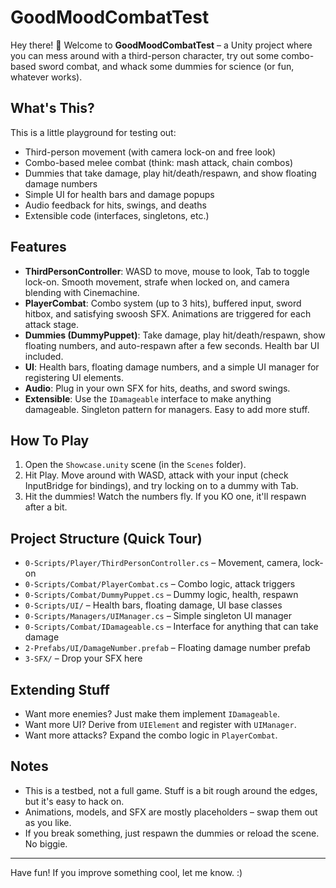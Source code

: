 # GoodMoodCombatTest

Hey there! 👋 Welcome to **GoodMoodCombatTest** – a Unity project where you can mess around with a third-person character, try out some combo-based sword combat, and whack some dummies for science (or fun, whatever works).

## What's This?
This is a little playground for testing out:
- Third-person movement (with camera lock-on and free look)
- Combo-based melee combat (think: mash attack, chain combos)
- Dummies that take damage, play hit/death/respawn, and show floating damage numbers
- Simple UI for health bars and damage popups
- Audio feedback for hits, swings, and deaths
- Extensible code (interfaces, singletons, etc.)

## Features
- **ThirdPersonController**: WASD to move, mouse to look, Tab to toggle lock-on. Smooth movement, strafe when locked on, and camera blending with Cinemachine.
- **PlayerCombat**: Combo system (up to 3 hits), buffered input, sword hitbox, and satisfying swoosh SFX. Animations are triggered for each attack stage.
- **Dummies (DummyPuppet)**: Take damage, play hit/death/respawn, show floating numbers, and auto-respawn after a few seconds. Health bar UI included.
- **UI**: Health bars, floating damage numbers, and a simple UI manager for registering UI elements.
- **Audio**: Plug in your own SFX for hits, deaths, and sword swings.
- **Extensible**: Use the `IDamageable` interface to make anything damageable. Singleton pattern for managers. Easy to add more stuff.

## How To Play
1. Open the `Showcase.unity` scene (in the `Scenes` folder).
2. Hit Play. Move around with WASD, attack with your input (check InputBridge for bindings), and try locking on to a dummy with Tab.
3. Hit the dummies! Watch the numbers fly. If you KO one, it'll respawn after a bit.

## Project Structure (Quick Tour)
- `0-Scripts/Player/ThirdPersonController.cs` – Movement, camera, lock-on
- `0-Scripts/Combat/PlayerCombat.cs` – Combo logic, attack triggers
- `0-Scripts/Combat/DummyPuppet.cs` – Dummy logic, health, respawn
- `0-Scripts/UI/` – Health bars, floating damage, UI base classes
- `0-Scripts/Managers/UIManager.cs` – Simple singleton UI manager
- `0-Scripts/Combat/IDamageable.cs` – Interface for anything that can take damage
- `2-Prefabs/UI/DamageNumber.prefab` – Floating damage number prefab
- `3-SFX/` – Drop your SFX here

## Extending Stuff
- Want more enemies? Just make them implement `IDamageable`.
- Want more UI? Derive from `UIElement` and register with `UIManager`.
- Want more attacks? Expand the combo logic in `PlayerCombat`.

## Notes
- This is a testbed, not a full game. Stuff is a bit rough around the edges, but it's easy to hack on.
- Animations, models, and SFX are mostly placeholders – swap them out as you like.
- If you break something, just respawn the dummies or reload the scene. No biggie.

---

Have fun! If you improve something cool, let me know. :)
